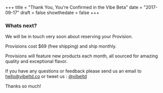 +++
title = "Thank You, You're Confirmed in the Vibe Beta"
date = "2017-09-17"
draft = false
showthedate = false
+++

### **Whats next?**

We will be in touch very soon about reserving your Provision.

Provisions cost $69 (free shipping) and ship monthly.

Provisions will feature new products each month, all sourced for amazing quality and exceptional flavor.

If you have any questions or feedback please send us an email to hello@vibeltd.co or tweet us : [@vibeltd](www.twitter.com/vibeltd)

Thanks so much!